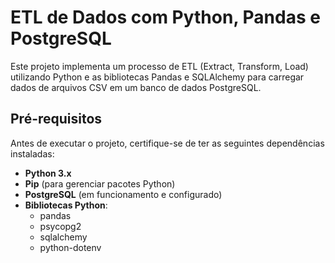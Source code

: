 # ETL de Dados com Python, Pandas e PostgreSQL

Este projeto implementa um processo de ETL (Extract, Transform, Load) utilizando Python e as bibliotecas Pandas e SQLAlchemy para carregar dados de arquivos CSV em um banco de dados PostgreSQL.

## Pré-requisitos

Antes de executar o projeto, certifique-se de ter as seguintes dependências instaladas:

- **Python 3.x**
- **Pip** (para gerenciar pacotes Python)
- **PostgreSQL** (em funcionamento e configurado)
- **Bibliotecas Python**:
  - pandas
  - psycopg2
  - sqlalchemy
  - python-dotenv